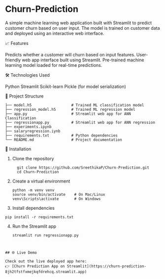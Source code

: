 # Churn-Prediction
A simple machine learning web application built with Streamlit to predict customer churn based on user input. The model is trained on customer data and deployed using an interactive web interface.

📈 Features

Predicts whether a customer will churn based on input features.
User-friendly web app interface built using Streamlit.
Pre-trained machine learning model loaded for real-time predictions.

🛠 Technologies Used

Python
Streamlit
Scikit-learn
Pickle (for model serialization)


📂 Project Structure
```
├── model.h5                  # Trained ML classification model
├── regression_model.h5       # Trained ML regression model
├── app.py                    # Streamlit web app for ANN Classification
├── regressionapp.py          # Streamlit web app for ANN regression
├── experiments.ipynb
├── salaryregression.iynb
├── requirements.txt          # Python dependencies
└── README.md                 # Project documentation
```
🚀 Installation

1. Clone the repository
   ```
     git clone https://github.com/SreethikaP/Churn-Prediction.git
     cd Churn-Prediction
   ```
2. Create a virtual environment
   ```
   python -m venv venv
   source venv/bin/activate    # On Mac/Linux
   venv\Scripts\activate       # On Windows
   ```
3. Install dependencies
```
pip install -r requirements.txt
```
4. Run the Streamlit app
   ```
   streamlit run regressionapp.py
```


## 🌐 Live Demo

Check out the live deployed app here:  
👉 [Churn Prediction App on Streamlit](https://churn-prediction-8jh2tfstfxmejkqfdrehcq.streamlit.app)


